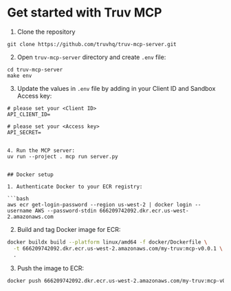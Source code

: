 # Get started with Truv MCP

1. Clone the repository
```shell
git clone https://github.com/truvhq/truv-mcp-server.git
```

2. Open `truv-mcp-server` directory and create `.env` file:
```shell
cd truv-mcp-server
make env
```

3. Update the values in `.env` file by adding in your Client ID and Sandbox Access key:
```
# please set your <Client ID>
API_CLIENT_ID=

# please set your <Access key>
API_SECRET=


4. Run the MCP server:
uv run --project . mcp run server.py


## Docker setup

1. Authenticate Docker to your ECR registry:

```bash
aws ecr get-login-password --region us-west-2 | docker login --username AWS --password-stdin 666209742092.dkr.ecr.us-west-2.amazonaws.com
```

2. Build and tag Docker image for ECR:

```bash
docker buildx build --platform linux/amd64 -f docker/Dockerfile \
  -t 666209742092.dkr.ecr.us-west-2.amazonaws.com/my-truv:mcp-v0.0.1 \
  .
```

3. Push the image to ECR:

```bash
docker push 666209742092.dkr.ecr.us-west-2.amazonaws.com/my-truv:mcp-v0.0.1
```


